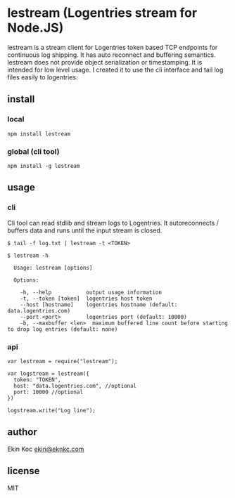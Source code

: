 # lestream (Logentries stream for Node.JS)
lestream is a stream client for Logentries token based TCP endpoints for continuous log shipping. It has auto reconnect and buffering semantics. lestream does not provide object serialization or timestamping. It is intended for low level usage. I created it to use the cli interface and tail log files easily to logentries.

## install
### local
```
npm install lestream
```
### global (cli tool)
```
npm install -g lestream
```

## usage
### cli
Cli tool can read stdlib and stream logs to Logentries. It autoreconnects / buffers data and runs until the input stream is closed.

```
$ tail -f log.txt | lestream -t <TOKEN>

$ lestream -h

  Usage: lestream [options]

  Options:

    -h, --help           output usage information
    -t, --token [token]  logentries host token
    --host [hostname]    logentries hostname (default: data.logentries.com)
    --port <port>        logentries port (default: 10000)
    -b, --maxbuffer <len>  maximum buffered line count before starting to drop log entries (default: none)
```

### api

```
var lestream = require("lestream");

var logstream = lestream({
  token: "TOKEN",
  host: "data.logentries.com", //optional
  port: 10000 //optional
})

logstream.write("Log line");
```

## author
Ekin Koc <ekin@eknkc.com>

## license
MIT
